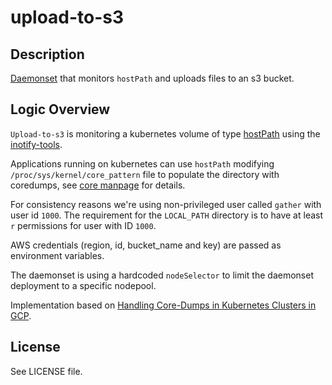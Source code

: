 # upload-to-s3

## Description
[Daemonset](https://kubernetes.io/docs/concepts/workloads/controllers/daemonset/) that monitors `hostPath` and uploads files to an s3 bucket.

## Logic Overview

`Upload-to-s3` is monitoring a kubernetes volume of type [hostPath](https://kubernetes.io/docs/concepts/storage/volumes/#hostpath) using the [inotify-tools](https://github.com/inotify-tools/inotify-tools).

Applications running on kubernetes can use `hostPath` modifying `/proc/sys/kernel/core_pattern` file to populate the directory with coredumps, see [core manpage](https://man7.org/linux/man-pages/man5/core.5.html) for details.

For consistency reasons we're using non-privileged user called `gather` with user id `1000`.
The requirement for the `LOCAL_PATH` directory is to have at least `r` permissions for user with ID `1000`.

AWS credentials (region, id, bucket_name and key) are passed as environment variables.

The daemonset is using a hardcoded `nodeSelector` to limit the daemonset deployment to a specific nodepool.

Implementation based on [Handling Core-Dumps in Kubernetes Clusters in GCP](https://faun.pub/handling-core-dumps-in-kubernetes-clusters-in-gcp-b1b2a54c25dc).

## License

See LICENSE file.
